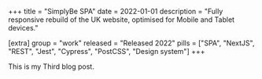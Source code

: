 +++
title = "SimplyBe SPA"
date = 2022-01-01
description = "Fully responsive rebuild of the UK website, optimised for Mobile and Tablet devices."

[extra]
group = "work"
released = "Released 2022"
pills = ["SPA", "NextJS", "REST", "Jest", "Cypress", "PostCSS", "Design system"]
+++

This is my Third blog post.